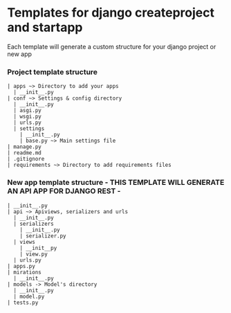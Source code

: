 # Templates for django createproject and startapp

Each template will generate a custom structure for your django project or new app

### Project template structure
```
| apps ~> Directory to add your apps
  | __init__.py
| conf ~> Settings & config directory
  | __init__.py
  | asgi.py
  | wsgi.py
  | urls.py
  | settings
    | __init__.py
    | base.py ~> Main settings file
| manage.py
| readme.md
| .gitignore
| requirements ~> Directory to add requirements files
```


### New app template structure - THIS TEMPLATE WILL GENERATE AN API APP FOR DJANGO REST -
```
| __init__.py
| api ~> Apiviews, serializers and urls
  | __init__.py
  | serializers
    | __init__.py
    | serializer.py
  | views
    | __init__py
    | view.py
  | urls.py
| apps.py
| mirations
  | __init__.py
| models -> Model's directory
  | __init__.py
  | model.py
| tests.py
```
